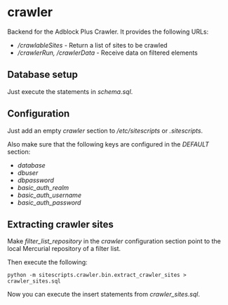 crawler
=======

Backend for the Adblock Plus Crawler. It provides the following URLs:

* */crawlableSites* - Return a list of sites to be crawled
* */crawlerRun, /crawlerData* - Receive data on filtered elements

Database setup
--------------

Just execute the statements in _schema.sql_.

Configuration
-------------

Just add an empty _crawler_ section to _/etc/sitescripts_ or _.sitescripts_.

Also make sure that the following keys are configured in the _DEFAULT_
section:

* _database_
* _dbuser_
* _dbpassword_
* _basic\_auth\_realm_
* _basic\_auth\_username_
* _basic\_auth\_password_

Extracting crawler sites
------------------------

Make _filter\_list\_repository_ in the _crawler_ configuration section
point to the local Mercurial repository of a filter list.

Then execute the following:

    python -m sitescripts.crawler.bin.extract_crawler_sites > crawler_sites.sql

Now you can execute the insert statements from _crawler\_sites.sql_.
